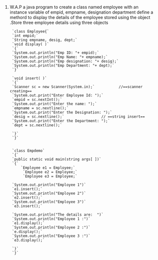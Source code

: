 1. W.A.P a java program to create a class named employee with an instance variable of empid, empname, designation department define a methord to display the details of the employee stored using the object .Store three employee details using three objects

		`class Employee{`
		`int empid;`
		`String empname, desig, dept;`
		`void display( )`
		`{`
		`System.out.println("Emp ID: "+ empid);`
		`System.out.println("Emp Name: "+ empname);`
		`System.out.println("Emp designation: "+ desig);`
		`System.out.println("Emp Department: "+ dept);`
		`}`
		
		`void insert( )`
		`{`
		`Scanner sc = new Scanner(System.in);`           //==scanner creating==
		`System.out.print("Enter Employee Id: ");`
		`empid = sc.nextInt();`
		`System.out.print("Enter the name: ");`
		`empname = sc.nextline();`
		`System.out.print("Enter the Designation: ");`
		`desig = sc.nextline();`                 // ==string insert==
		`System.out.print("Enter the Department: ");`
		`dept = sc.nextline();`
		
		`}`
		`}`
		
		
		`class Empdemo`
		`{`
		`public static void main(string args[ ])`
		`{`
			`Employee e1 = Employee;`
			 `Employee e2 = Employee;`
			 `Employee e3 = Employee;`
		
		`System.out.println("Employee 1")`
		`e1.insert();`
		`System.out.println("Employee 2")`
		`e2.insert();`
		`System.out.println("Employee 3")`
		`e3.insert();`
		
		`System.out.println("The details are:  ")`
		`System.out.println("Employee 1 :")`
		`e1.display();`
		`System.out.println("Employee 2 :")`
		`e.display();`
		`System.out.println("Employee 3 :")`
		`e3.display();`
		
		`}`
		`}`

